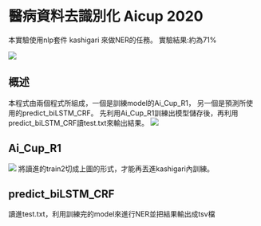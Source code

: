 # 醫病資料去識別化 Aicup 2020
本實驗使用nlp套件 kashigari 來做NER的任務。
實驗結果:約為71%

![](https://i.imgur.com/93M0fwh.jpg)

## 概述
本程式由兩個程式所組成，一個是訓練model的Ai_Cup_R1，
另一個是預測所使用的predict_biLSTM_CRF。
先利用Ai_Cup_R1訓練出模型儲存後，再利用predict_biLSTM_CRF讀test.txt來輸出結果。
![](https://i.imgur.com/eZys0jy.png)


## Ai_Cup_R1
![](https://i.imgur.com/xnnpn4G.png)
將讀進的train2切成上圖的形式，才能再丟進kashigari內訓練。

## predict_biLSTM_CRF
讀進test.txt，利用訓練完的model來進行NER並把結果輸出成tsv檔
